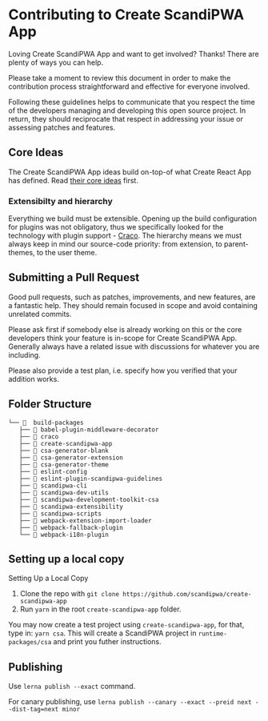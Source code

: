 # Contributing to Create ScandiPWA App

Loving Create ScandiPWA App and want to get involved? Thanks! There are plenty of ways you can help.

Please take a moment to review this document in order to make the contribution process straightforward and effective for everyone involved.

Following these guidelines helps to communicate that you respect the time of the developers managing and developing this open source project. In return, they should reciprocate that respect in addressing your issue or assessing patches and features.

## Core Ideas

The Create ScandiPWA App ideas build on-top-of what Create React App has defined. Read [their core ideas](https://github.com/facebook/create-react-app/blob/master/CONTRIBUTING.md#core-ideas) first.

### Extensibilty and hierarchy

Everything we build must be extensible. Opening up the build configuration for plugins was not obligatory, thus we specifically looked for the technology with plugin support - [Craco](https://github.com/gsoft-inc/craco). The hierarchy means we must always keep in mind our source-code priority: from extension, to parent-themes, to the user theme.

## Submitting a Pull Request

Good pull requests, such as patches, improvements, and new features, are a fantastic help. They should remain focused in scope and avoid containing unrelated commits.

Please ask first if somebody else is already working on this or the core developers think your feature is in-scope for Create ScandiPWA App. Generally always have a related issue with discussions for whatever you are including.

Please also provide a test plan, i.e. specify how you verified that your addition works.

## Folder Structure

```
└── 📁  build-packages
   ├── 📁 babel-plugin-middleware-decorator
   ├── 📁 craco
   ├── 📁 create-scandipwa-app
   ├── 📁 csa-generator-blank
   ├── 📁 csa-generator-extension
   ├── 📁 csa-generator-theme
   ├── 📁 eslint-config
   ├── 📁 eslint-plugin-scandipwa-guidelines
   ├── 📁 scandipwa-cli
   ├── 📁 scandipwa-dev-utils
   ├── 📁 scandipwa-development-toolkit-csa
   ├── 📁 scandipwa-extensibility
   ├── 📁 scandipwa-scripts
   ├── 📁 webpack-extension-import-loader
   ├── 📁 webpack-fallback-plugin
   └── 📁 webpack-i18n-plugin
```

## Setting up a local copy

Setting Up a Local Copy
1. Clone the repo with `git clone https://github.com/scandipwa/create-scandipwa-app`
2. Run `yarn` in the root `create-scandipwa-app` folder.

You may now create a test project using `create-scandipwa-app`, for that, type in: `yarn csa`. This will create a ScandiPWA project in `runtime-packages/csa` and print you futher instructions.

## Publishing

Use `lerna publish --exact` command.

For canary publishing, use `lerna publish --canary --exact --preid next --dist-tag=next minor`

